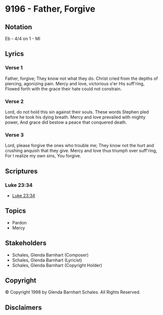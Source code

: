# 9196 - Father, Forgive

## Notation

Eb - 4/4 on 1 - MI

## Lyrics

### Verse 1

Father, forgive; They know not what they do. Christ cried from the depths of piercing, agonizing pain. Mercy and love, victorious o'er His suff'ring, Flowed forth with the grace their hate could not constrain.

### Verse 2

Lord, do not hold this sin against their souls. These words Stephen pled before he took his dying breath. Mercy and love prevailed with mighty power, And grace did bestow a peace that conquered death.

### Verse 3

Lord, please forgive the ones who trouble me; They know not the hurt and crushing anquish that they give. Mercy and love thus triumph over suff'ring, For I realize my own sins, You forgive.


## Scriptures

### Luke 23:34

- [Luke 23:34](https://www.biblegateway.com/passage/?search=Luke%2023%3A34)


## Topics

- Pardon
- Mercy

## Stakeholders

- Schales, Glenda Barnhart (Composer)
- Schales, Glenda Barnhart (Lyricist)
- Schales, Glenda Barnhart (Copyright Holder)

## Copyright

© Copyright 1998 by Glenda Barnhart Schales. All Rights Reserved.


## Disclaimers


